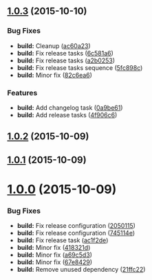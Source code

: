 <a name="1.0.3"></a>
## [1.0.3](https://github.com/vidakovic/m11n-release-test/compare/1.0.2...v1.0.3) (2015-10-10)


### Bug Fixes

* **build:** Cleanup ([ac60a23](https://github.com/vidakovic/m11n-release-test/commit/ac60a23))
* **build:** Fix release tasks ([6c581a6](https://github.com/vidakovic/m11n-release-test/commit/6c581a6))
* **build:** Fix release tasks ([a2b0253](https://github.com/vidakovic/m11n-release-test/commit/a2b0253))
* **build:** Fix release tasks sequence ([5fc898c](https://github.com/vidakovic/m11n-release-test/commit/5fc898c))
* **build:** Minor fix ([82c6ea6](https://github.com/vidakovic/m11n-release-test/commit/82c6ea6))

### Features

* **build:** Add changelog task ([0a9be61](https://github.com/vidakovic/m11n-release-test/commit/0a9be61))
* **build:** Add release tasks ([4f906c6](https://github.com/vidakovic/m11n-release-test/commit/4f906c6))



<a name="1.0.2"></a>
## [1.0.2](https://github.com/vidakovic/m11n-release-test/compare/1.0.1...1.0.2) (2015-10-09)




<a name="1.0.1"></a>
## [1.0.1](https://github.com/vidakovic/m11n-release-test/compare/v1.0.0...1.0.1) (2015-10-09)




<a name="1.0.0"></a>
# [1.0.0](https://github.com/vidakovic/m11n-release-test/compare/67e8429...v1.0.0) (2015-10-09)


### Bug Fixes

* **build:** Fix release configuration ([2050115](https://github.com/vidakovic/m11n-release-test/commit/2050115))
* **build:** Fix release configuration ([745114e](https://github.com/vidakovic/m11n-release-test/commit/745114e))
* **build:** Fix release task ([ac1f2de](https://github.com/vidakovic/m11n-release-test/commit/ac1f2de))
* **build:** Minor fix ([418321d](https://github.com/vidakovic/m11n-release-test/commit/418321d))
* **build:** Minor fix ([a69c5d3](https://github.com/vidakovic/m11n-release-test/commit/a69c5d3))
* **build:** Minor fix ([67e8429](https://github.com/vidakovic/m11n-release-test/commit/67e8429))
* **build:** Remove unused dependency ([21ffc22](https://github.com/vidakovic/m11n-release-test/commit/21ffc22))
